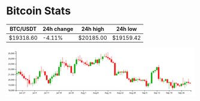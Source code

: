 # Bitcoin Stats

BTC/USDT|24h change|24h high|24h low|
|---|---|---|---|
|$19318.60|-4.11%|$20185.00|$19159.42|

<img src="./chart.svg">

